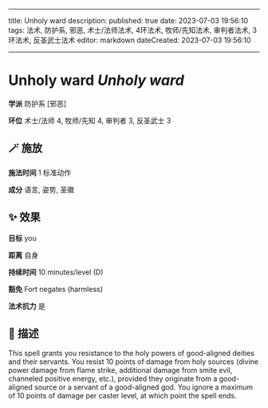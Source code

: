 
---
title: Unholy ward
description: 
published: true
date: 2023-07-03 19:56:10
tags: 法术, 防护系, 邪恶, 术士/法师法术, 4环法术, 牧师/先知法术, 审判者法术, 3环法术, 反圣武士法术
editor: markdown
dateCreated: 2023-07-03 19:56:10

---

# **Unholy ward** *Unholy ward*

**学派** 防护系 \[邪恶\] 

**环位** 术士/法师 4, 牧师/先知 4, 审判者 3, 反圣武士 3

## 🪄 施放

**施法时间** 1 标准动作

**成分** 语言, 姿势, 圣徽

## ✨ 效果 

**目标** you 

**距离** 自身  

**持续时间** 10 minutes/level (D) 

**豁免** Fort negates (harmless)

**法术抗力** 是

## 📖 描述

This spell grants you resistance to the holy powers of good-aligned deities and their servants. You resist 10 points of damage from holy sources (divine power damage from flame strike, additional damage from smite evil, channeled positive energy, etc.), provided they originate from a good-aligned source or a servant of a good-aligned god. You ignore a maximum of 10 points of damage per caster level, at which point the spell ends.
    